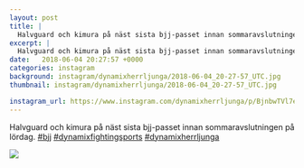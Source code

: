 ```yaml
---
layout: post
title: |
  Halvguard och kimura på näst sista bjj-passet innan sommaravslutningen på lördag
excerpt: |
  Halvguard och kimura på näst sista bjj-passet innan sommaravslutningen på lördag.   
date:   2018-06-04 20:27:57 +0000
categories: instagram
background: instagram/dynamixherrljunga/2018-06-04_20-27-57_UTC.jpg
thumbnail: instagram/dynamixherrljunga/2018-06-04_20-27-57_UTC.jpg

instagram_url: https://www.instagram.com/dynamixherrljunga/p/BjnbwTVl7et
---
```

Halvguard och kimura på näst sista bjj-passet innan sommaravslutningen på lördag. [#bjj](https://www.instagram.com/explore/tags/bjj/) [#dynamixfightingsports](https://www.instagram.com/explore/tags/dynamixfightingsports/) [#dynamixherrljunga](https://www.instagram.com/explore/tags/dynamixherrljunga/)



<img src='{{ site.baseurl }}/instagram/dynamixherrljunga/2018-06-04_20-27-57_UTC.jpg' class='img-fluid' />
